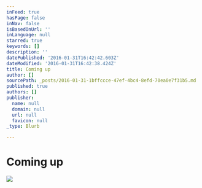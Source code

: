 ```yaml
---
inFeed: true
hasPage: false
inNav: false
isBasedOnUrl: ''
inLanguage: null
starred: true
keywords: []
description: ''
datePublished: '2016-01-31T16:42:42.603Z'
dateModified: '2016-01-31T16:42:38.424Z'
title: Coming up
author: []
sourcePath: _posts/2016-01-31-1bffccce-47ef-4bc4-8efd-70ea0e7f31b5.md
published: true
authors: []
publisher:
  name: null
  domain: null
  url: null
  favicon: null
_type: Blurb

---
```

# Coming up
![](https://s3-us-west-2.amazonaws.com/the-grid-img/p/5866551634949f9c47cd968003e2d6dc8e3e1a0f.jpg)